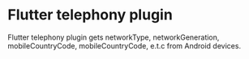 # Flutter telephony plugin

Flutter telephony plugin gets networkType, networkGeneration, mobileCountryCode, mobileCountryCode, e.t.c from Android devices.